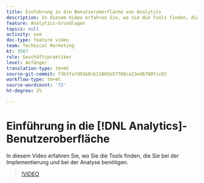 ```yaml
---
title: Einführung in die Benutzeroberfläche von Analytics
description: In diesem Video erfahren Sie, wo Sie die Tools finden, die Sie bei der Implementierung und bei der Analyse benötigen.
feature: Analytics-Grundlagen
topics: null
activity: use
doc-type: feature video
team: Technical Marketing
kt: 3567
role: Geschäftspraktiker
level: Anfänger
translation-type: tm+mt
source-git-commit: f3b3fa7d91b0cb21005b57768ca23ed6700fcc03
workflow-type: tm+mt
source-wordcount: '72'
ht-degree: 2%

---
```



# Einführung in die [!DNL Analytics]-Benutzeroberfläche

In diesem Video erfahren Sie, wo Sie die Tools finden, die Sie bei der Implementierung und bei der Analyse benötigen.

>[!VIDEO](https://video.tv.adobe.com/v/28748/?quality=12)
